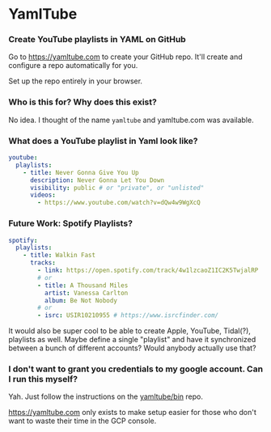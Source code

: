 # YamlTube

### Create YouTube playlists in YAML on GitHub

Go to https://yamltube.com to create your GitHub repo. It'll create and configure a repo automatically for you.

Set up the repo entirely in your browser.

### Who is this for? Why does this exist?

No idea. I thought of the name `yamltube` and yamltube.com was available.

### What does a YouTube playlist in Yaml look like?

```yaml
youtube:
  playlists:
    - title: Never Gonna Give You Up
      description: Never Gonna Let You Down
      visibility: public # or "private", or "unlisted"
      videos:
        - https://www.youtube.com/watch?v=dQw4w9WgXcQ
```

### Future Work: Spotify Playlists?

```yaml
spotify:
  playlists:
    - title: Walkin Fast
      tracks:
        - link: https://open.spotify.com/track/4w1lzcaoZ1IC2K5TwjalRP
        # or
        - title: A Thousand Miles
          artist: Vanessa Carlton
          album: Be Not Nobody
        # or
        - isrc: USIR10210955 # https://www.isrcfinder.com/
```

It would also be super cool to be able to create Apple, YouTube, Tidal(?), playlists as well.
Maybe define a single "playlist" and have it synchronized between a bunch of different accounts? Would anybody actually use that?

### I don't want to grant you credentials to my google account. Can I run this myself?

Yah. Just follow the instructions on the [yamltube/bin](https://github.com/yamltube/bin) repo.

https://yamltube.com only exists to make setup easier for those who don't want to waste their time in the GCP console.
